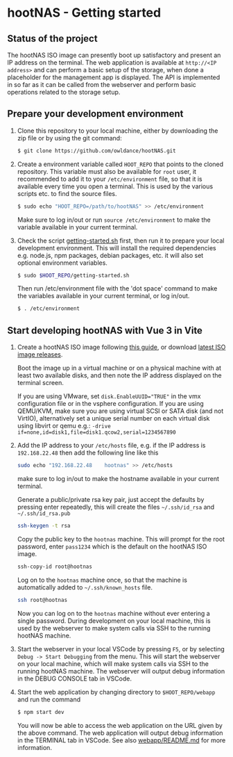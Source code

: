 # hootNAS - Getting started

## Status of the project

The hootNAS ISO image can presently boot up satisfactory and present an IP 
address on the terminal. The web application is available at 
`http://<IP address>` and can perform a basic setup of the storage, when done a 
placeholder for the management app is displayed. The API is implemented in
so far as it can be called from the webserver and perform basic operations 
related to the storage setup. 

## Prepare your development environment

1.  Clone this repository to your local machine, either by downloading the zip 
    file or by using the git command:
    
    ```bash
    $ git clone https://github.com/owldance/hootNAS.git
    ```

2.  Create a environment variable called `HOOT_REPO` that points to the 
    cloned repository. This variable must also be available for `root` user, 
    it recommended to add it to your `/etc/environment` file, so that it is 
    available every time you open a terminal. This is used by the various 
    scripts etc. to find the source files.

    ```bash
    $ sudo echo "HOOT_REPO=/path/to/hootNAS" >> /etc/environment
    ```

    Make sure to log in/out or run `source /etc/environment` to make the
    variable available in your current terminal.


3.  Check the script 
    [getting-started.sh](./getting-started.sh) first, then run it to prepare 
    your local development environment. This will install the required
    dependencies e.g. node.js, npm packages, debian packages, etc. it will also
    set optional environment variables.

    ```bash
    $ sudo $HOOT_REPO/getting-started.sh
    ```
    Then run /etc/environment file with the 'dot space' command to make the 
    variables available in your current terminal, or log in/out.
    
    ```bash
    $ . /etc/environment
    ```

## Start developing hootNAS with Vue 3 in Vite

1.  Create a hootNAS ISO image following [this guide](/hoot-os/README.md), or
    download 
    [latest ISO image releases](https://github.com/owldance/hootNAS/releases).
    
    Boot the image up in a virtual machine or on a physical machine with at 
    least two available disks, and then note the IP address displayed on the 
    terminal screen. 

    If you are using VMware, set `disk.EnableUUID="TRUE"` in the vmx 
    configuration file or in the vsphere configuration. If you are using 
    QEMU/KVM, make sure you are using virtual SCSI or SATA disk 
    (and not VirtIO), alternatively set a unique serial number on each virtual 
    disk using libvirt or qemu e.g.: 
    `-drive if=none,id=disk1,file=disk1.qcow2,serial=1234567890`

2.  Add the IP address to your `/etc/hosts` file, e.g. if the IP address is 
    `192.168.22.48` then add the following line like this

    ```bash
    sudo echo "192.168.22.48    hootnas" >> /etc/hosts
    ```
    make sure to log in/out to make the hostname available in your current 
    terminal.

    Generate a public/private rsa key pair, just accept the defaults by 
    pressing enter repeatedly, this will create the files `~/.ssh/id_rsa` and 
    `~/.ssh/id_rsa.pub`
    
    ```bash
    ssh-keygen -t rsa
    ```

    Copy the public key to the `hootnas` machine. This will prompt for 
    the root password, enter `pass1234` which is the default on the hootNAS 
    ISO image.
    
    ```bash
    ssh-copy-id root@hootnas
    ```
    
    Log on to the `hootnas` machine once, so that the machine is 
    automatically added to `~/.ssh/known_hosts` file.
    
    ```bash
    ssh root@hootnas
    ```

    Now you can log on to the `hootnas` machine without ever entering a 
    single password. During development on your local machine, this is used by 
    the webserver to make system calls via SSH to the running hootNAS machine.

3.  Start the webserver in your local VSCode by pressing `F5`, or by selecting 
    `Debug -> Start Debugging` from the menu. This will start the webserver on 
    your local machine, which will make system calls via SSH to the running 
    hootNAS machine. The webserver will output debug information in the DEBUG 
    CONSOLE tab in VSCode.

4.  Start the web application by changing directory to `$HOOT_REPO/webapp` and 
    run the command
    
    ```bash
    $ npm start dev
    ```

    You will now be able to access the web application on the URL given by the 
    above command. The web application will output debug information in the
    TERMINAL tab in VSCode. See also [webapp/README.md](/webapp/README.md) for
    more information.
    
    


